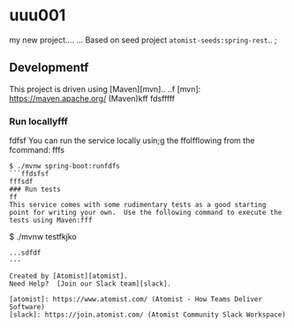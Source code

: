 # uuu001
my new project....
...
Based on seed project `atomist-seeds:spring-rest`..
;
## Developmentf

This project is driven using [Maven][mvn]..
..f
[mvn]: https://maven.apache.org/ (Maven)kff
fdsfffff
### Run locallyfff
fdfsf
You can run the service locally usin;g the ffolfflowing from the fcommand:
fffs
```fkjfff
$ ./mvnw spring-boot:runfdfs
```ffdsfsf
fffsdf
### Run tests
ff
This service comes with some rudimentary tests as a good starting
point for writing your own.  Use the following command to execute the
tests using Maven:fff

```
$ ./mvnw testfkjko
```ff
...sdfdf
---

Created by [Atomist][atomist].
Need Help?  [Join our Slack team][slack].

[atomist]: https://www.atomist.com/ (Atomist - How Teams Deliver Software)
[slack]: https://join.atomist.com/ (Atomist Community Slack Workspace)
